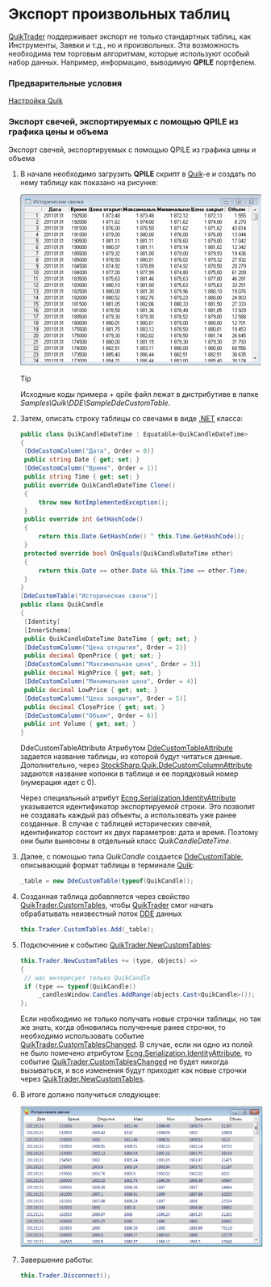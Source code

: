 # Экспорт произвольных таблиц

[QuikTrader](../api/StockSharp.Quik.QuikTrader.html) поддерживает экспорт не только стандартных таблиц, как Инструменты, Заявки и т.д., но и произвольных. Эта возможность необходима тем торговым алгоритмам, которые используют особый набор данных. Например, информацию, выводимую **QPILE** портфелем. 

### Предварительные условия

[Настройка Quik](QuikSetup.md)

### Экспорт свечей, экспортируемых с помощью QPILE из графика цены и объема

Экспорт свечей, экспортируемых с помощью QPILE из графика цены и объема

1. В начале необходимо загрузить **QPILE** скрипт в [Quik](Quik.md)\-е и создать по нему таблицу как показано на рисунке: 

   ![candleqpile](../images/candle_qpile.png)

   > [!TIP]
   > Исходные коды примера + qpile файл лежат в дистрибутиве в папке *Samples\\Quik\\DDE\\SampleDdeCustomTable*. 
2. Затем, описать строку таблицы со свечами в виде [.NET](https://ru.wikipedia.org/wiki/.NET_Framework) класса: 

   ```cs
   public class QuikCandleDateTime : Equatable<QuikCandleDateTime>
   {
   	[DdeCustomColumn("Дата", Order = 0)]
   	public string Date { get; set; }
   	[DdeCustomColumn("Время", Order = 1)]
   	public string Time { get; set; }
   	public override QuikCandleDateTime Clone()
   	{
   		throw new NotImplementedException();
   	}
   	public override int GetHashCode()
   	{
   		return this.Date.GetHashCode() ^ this.Time.GetHashCode();
   	}
   	protected override bool OnEquals(QuikCandleDateTime other)
   	{
   		return this.Date == other.Date && this.Time == other.Time;
   	}
   }
   [DdeCustomTable("Исторические свечи")]
   public class QuikCandle
   {
   	[Identity]
   	[InnerSchema]
   	public QuikCandleDateTime DateTime { get; set; }
   	[DdeCustomColumn("Цена открытия", Order = 2)]
   	public decimal OpenPrice { get; set; }
   	[DdeCustomColumn("Максимальная цена", Order = 3)]
   	public decimal HighPrice { get; set; }
   	[DdeCustomColumn("Минимальная цена", Order = 4)]
   	public decimal LowPrice { get; set; }
   	[DdeCustomColumn("Цена закрытия", Order = 5)]
   	public decimal ClosePrice { get; set; }
   	[DdeCustomColumn("Объем", Order = 6)]
   	public int Volume { get; set; }
   }
   ```

   DdeCustomTableAttribute Атрибутом [DdeCustomTableAttribute](../api/StockSharp.Quik.DdeCustomTableAttribute.html) задается название таблицы, из которой будут читаться данные. Дополнительно, через [StockSharp.Quik.DdeCustomColumnAttribute](../api/StockSharp.Quik.DdeCustomColumnAttribute.html) задаются название колонки в таблице и ее порядковый номер (нумерация идет с 0). 

   Через специальный атрибут [Ecng.Serialization.IdentityAttribute](../api/Ecng.Serialization.IdentityAttribute.html) указывается идентификатор экспортируемой строки. Это позволит не создавать каждый раз объекты, а использовать уже ранее созданные. В случае с таблицей исторических свечей, идентификатор состоит их двух параметров: дата и время. Поэтому они были вынесены в отдельный класс *QuikCandleDateTime*. 
3. Далее, с помощью типа *QuikCandle* создается [DdeCustomTable](../api/StockSharp.Quik.DdeCustomTable.html), описывающий формат таблицы в терминале [Quik](Quik.md): 

   ```cs
   _table = new DdeCustomTable(typeof(QuikCandle));
   ```
4. Созданная таблица добавляется через свойство [QuikTrader.CustomTables](../api/StockSharp.Quik.QuikTrader.CustomTables.html), чтобы [QuikTrader](../api/StockSharp.Quik.QuikTrader.html) смог начать обрабатывать неизвестный поток [DDE](https://en.wikipedia.org/wiki/Dynamic_Data_Exchange) данных 

   ```cs
   this.Trader.CustomTables.Add(_table);
   ```
5. Подключение к событию [QuikTrader.NewCustomTables](../api/StockSharp.Quik.QuikTrader.NewCustomTables.html): 

   ```cs
   this.Trader.NewCustomTables += (type, objects) =>
   {
   	// нас интересует только QuikCandle
   	if (type == typeof(QuikCandle))
   		_candlesWindow.Candles.AddRange(objects.Cast<QuikCandle>());
   };
   ```

   Если необходимо не только получать новые строчки таблицы, но так же знать, когда обновились полученные ранее строчки, то необходимо использовать событие [QuikTrader.CustomTablesChanged](../api/StockSharp.Quik.QuikTrader.CustomTablesChanged.html). В случае, если ни одно из полей не было помечено атрибутом [Ecng.Serialization.IdentityAttribute](../api/Ecng.Serialization.IdentityAttribute.html), то событие [QuikTrader.CustomTablesChanged](../api/StockSharp.Quik.QuikTrader.CustomTablesChanged.html) не будет никогда вызываться, и все изменения будут приходит как новые строчки через [QuikTrader.NewCustomTables](../api/StockSharp.Quik.QuikTrader.NewCustomTables.html). 
6. В итоге должно получиться следующее: 

   ![samplecandleqpile](../images/sample_candle_qpile.png)
7. Завершение работы: 

   ```cs
   this.Trader.Disconnect();
   ```
